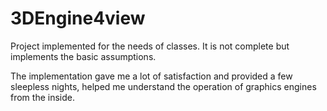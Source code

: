 # 3DEngine4view

Project implemented for the needs of classes. It is not complete but implements the basic assumptions.

The implementation gave me a lot of satisfaction and provided a few sleepless nights, 
helped me understand the operation of graphics engines from the inside.

